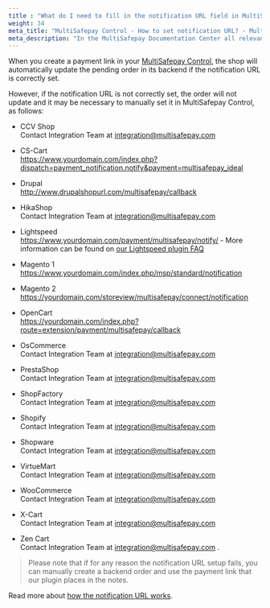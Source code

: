```yaml
---
title : "What do I need to fill in the notification URL field in MultiSafepay Control?"
weight: 34
meta_title: "MultiSafepay Control - How to set notification URL? - MultiSafepay Support"
meta_description: "In the MultiSafepay Documentation Center all relevant information regarding our Plugins and API. As well as Support pages for Payment Method, Tools and General Questions. You can also find the contact details of our Support Team and Integration Team."
---
```


When you create a payment link in your [MultiSafepay Control](https://merchant.multisafepay.com), the shop will automatically update the pending order in its backend if the notification URL is correctly set.

However, if the notification URL is not correctly set, the order will not update and it may be necessary to manually set it in MultiSafepay Control, as follows:

* CCV Shop  
Contact Integration Team at <integration@multisafepay.com>

* CS-Cart  
https://www.yourdomain.com/index.php?dispatch=payment_notification.notify&payment=multisafepay_ideal

* Drupal  
http://www.drupalshopurl.com/multisafepay/callback

* HikaShop  
Contact Integration Team at <integration@multisafepay.com>

* Lightspeed  
https://www.yourdomain.com/payment/multisafepay/notify/ - More information can be found on [our Lightspeed plugin FAQ](https://docs.multisafepay.com/integrations/lightspeed/faq/#how-do-i-synchronise-a-generated-payment-link-with-lightspeed)

* Magento 1  
https://www.yourdomain.com/index.php/msp/standard/notification

* Magento 2  
https://yourdomain.com/storeview/multisafepay/connect/notification

* OpenCart  
https://yourdomain.com/index.php?route=extension/payment/multisafepay/callback

* OsCommerce  
Contact Integration Team at <integration@multisafepay.com>

* PrestaShop  
Contact Integration Team at <integration@multisafepay.com>

* ShopFactory  
Contact Integration Team at <integration@multisafepay.com>

* Shopify  
Contact Integration Team at <integration@multisafepay.com>

* Shopware  
Contact Integration Team at <integration@multisafepay.com>

* VirtueMart  
Contact Integration Team at <integration@multisafepay.com>

* WooCommerce  
Contact Integration Team at <integration@multisafepay.com>

* X-Cart  
Contact Integration Team at <integration@multisafepay.com>

* Zen Cart  
Contact Integration Team at <integration@multisafepay.com> .


> Please note that if for any reason the notification URL setup fails, you can manually create a backend order and use the payment link that our plugin places in the notes.


Read more about [how the notification URL works](/faq/api/how-does-the-notification-url-work/).


